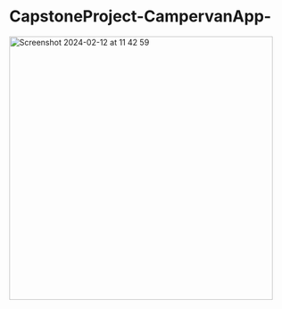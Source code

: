 # CapstoneProject-CampervanApp-
<img width="472" alt="Screenshot 2024-02-12 at 11 42 59" src="https://github.com/Stuart-Ure/CapstoneProject-CampervanApp-/assets/127114733/b1b76d1b-20b1-4c45-a4e4-32fa44a944d9">
